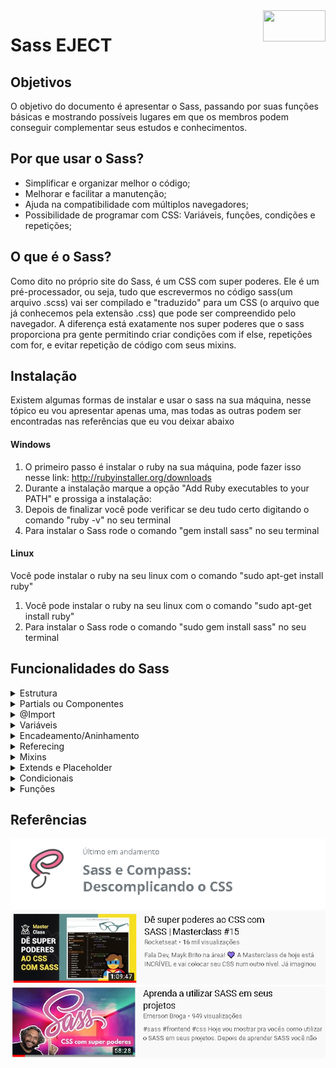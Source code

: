<img src="https://sass-lang.com/assets/img/logos/logo-b6e1ef6e.svg" width="100px" height="50px" align="right">

<h1>Sass EJECT</h1>
<h2>Objetivos</h2>
<p>O objetivo do documento é apresentar o Sass, passando por suas funções básicas e mostrando possíveis lugares em que os membros podem conseguir complementar seus estudos e conhecimentos.</p>
<h2>Por que usar o Sass?</h2>
<ul>
    <li>Simplificar e organizar melhor o código;</li>
    <li>Melhorar e facilitar a manutenção;</li>
    <li>Ajuda na compatibilidade com múltiplos navegadores;</li>
    <li>Possibilidade de programar com CSS: Variáveis, funções, condições e repetições;</li>
</ul>
<h2>O que é o Sass?</h2>
<p>Como dito no próprio site do Sass, é um CSS com super poderes. Ele é um pré-processador, ou seja, tudo que escrevermos no código sass(um arquivo .scss) vai ser compilado e "traduzido" para um CSS (o arquivo que já conhecemos pela extensão .css) que pode ser compreendido pelo navegador. A diferença está exatamente nos super poderes que o sass proporciona pra gente permitindo criar condições com if else, repetições com for, e evitar repetição de código com seus mixins.</p>
<h2>Instalação</h2>
<p>Existem algumas formas de instalar e usar o sass na sua máquina, nesse tópico eu vou apresentar apenas uma, mas todas as outras podem ser encontradas nas referências que eu vou deixar abaixo</p>
<h4>Windows</h4>
<ol>
    <li>O primeiro passo é instalar o ruby na sua máquina, pode fazer isso nesse link: <a href="http://rubyinstaller.org/downloads">http://rubyinstaller.org/downloads</a></li>
    <li>Durante a instalação marque a opção "Add Ruby executables to your PATH" e prossiga a instalação:</li>
    <li>Depois de finalizar  você pode verificar se deu tudo certo digitando o comando "ruby -v" no seu terminal</li>
    <li>Para instalar o Sass rode o comando "gem install sass" no seu terminal</li>
</ol>
<h4>Linux</h4>
<p>Você pode instalar o ruby na seu linux com o comando "sudo apt-get install ruby"</p>
<ol>
    <li>Você pode instalar o ruby na seu linux com o comando "sudo apt-get install ruby"</li>
    <li>Para instalar o Sass rode o comando "sudo gem install sass" no seu terminal</li>
</ol>
<h2>Funcionalidades do Sass</h2>


<details>
<summary>Estrutura</summary>
    <br>
    <img src="./img/pastas.png" align="right">
    <p> A estrutura consiste em na organização de arquivos e pastas. É comum que em algum momento da nossa aplicação tenhamos um código CSS enorme, mesmo que aja um esforço constante em evitar isso. Por isso no sass é considerado uma boa pratica separar os arquivos em componentes para facilitar tanto a escrita do código durante o desenvolvimento quanto em manutenções posteriores. Ao final você vai notar que mesmo com vários arquivos .scss a sua aplicação estará rodando apenas um arquivo CSS.
    <br>
    Podemos ver uma pasta CSS, nela criamos uma pasta chamada components que irá conter cada componente da aplicação. O arquivo main ficará dentro da pasta CSS, ele será o responsável por receber os componentes e juntar em um único arquivo. Ao fim vocês vão entender como isso vai acontecer. Lembrando que não é uma convenção, você pode usar a estrutura que lhe agradar.</p>   
</details>
    
<details>
<summary>Partials ou Componentes</summary>
    <br>
    <p>Os componentes, também conhecidos como partials serão arquivos que não vão ser compilados. Por exemplo, nas nossas aplicações geralmente temos navbar, seção quem somos, parceiros e o footer. Criaríamos um arquivo para cada utilizando a extensão scss (_navbar.scss, _quemSomos.scss, _parceiro.scss e _footer.scss), mas eles não seriam compilados em arquivos css individuais. Esses arquivos serão importados dentro do nosso arquivo principal (main.scss ou style.scss)</p>
</details>

<details>
<summary>@Import</summary>
    <br>
    <p>Como dito no último tópico nó importaremos todos os arquivos para dentro do nosso arquivo principal, e para fazer isso usamos o @import</p>
    <blockquote>
    @import "_navbar";<br>
    @import "_quemSomos";<br>
    @import "_parceiros";<br>
    @import "_footer";
    </blockquote>
    <p>Assim nosso arquivo principal (main.scss ou style.scss) teria a única responsabilidade de juntar todos os arquivos e compilar em um único CSS também.</p>
</details>

<details>
<summary>Variáveis</summary>
    <br>
    <p>Variáveis O uso de variáveis já é possível no CSS moderno, mas também é algo importante de freezar sobre o sass. Essa é uma funcionalidade muito valiosa.</p>
    <code>$nome_da_variavel : Conteúdo</code>
    <p>Podemos por exemplo definir cores, conteúdo de texto e números em variável. Assim, sempre que quisermos usar aquele conteúdo basta chamar a variável.
    <br>
    A utilidade disso está na manutenção, pois caso queira modificar o seu valor, só precisa modificar na variável que ele será modificado em todos os lugares que foi usado.</p>
</details>

<details>
<summary>Encadeamento/Aninhamento</summary>
    <br>
    <p>É comum durante o desenvolvimento nos depararmos com estruturas parecidas com essa:</p>
    <img src="./img/aninhamento_1.png" align="justify">
    <p>E apesar de comum a estrutura tem uma escrita trabalhosa e pouco produtiva, levando ao uso repetitivo do Ctrl+C Ctrl+v. Para resolver isso o sass vem com uma funcionalidade de estrutura de aninhamento, veja o exemplo acima escrito em Sass:</p>
    <img src="./img/aninhamento_2.png" align="justify">
    <p>A segunda estrutura depois de compilada será igual a primeira, a diferença é que na hora de escrever ela, você não precisou repetir nada.</p>
</details>

<details>
<summary>Referecing</summary>
    <br>
    <p>Vimos acima uma forma fácil e de aninhar estruturas. O referecing veio pra referenciar elementos dentro dessa estrutura. A estrutura abaixo mostra o hover no CSS, no qual é necessária uma nova estrutura.</p>
    <img src="./img/hover_classic.png">
    <p>No sass podemos usar o prefixo &, para referenciar um elemento que veio antes dele.</p>
    <img src="./img/referecing.png">
</details>

<details>
<summary>Mixins</summary>
    <br>
    <p>Os mixins são estruturas que basicamente servem pra guardar um trecho de código para que ele seja utilizado em outras partes sem a necessidade de escrever ele sempre. Um bom exemplo de código que sempre repetimos é o box-shadow, abaixo a estrutura de um mixin do box-shadow</p>
    <img src="./img/box_shadow.png" align="justify">
    <p>Para incluir ele em qualquer ponto do seu código, basta usar a sintaxe abaixo no lugar que quiser</p>
    <img src="./img/include.png" align="justify">
</details>

<details>
<summary>Extends e Placeholder</summary>
    <br>
    <p>Os placeholders surgem com mais uma alternativa para evitar repetição de código. Ele ajuda a criar aquela estrutura de virgulas que já conhecemos do CSS:</p>
    <img src="./img/virgulas.png">
    <p>Apesar dessa estrutura ser considerada uma boa pratica, ela sempre tem que ser feita na mão. O placeholder e o Extend do sass vem pra automatizar a criação delas. Veja abaixo a criação de um placeholder para box-shadow(de  novo).</p>
    <img src="./img/placeholder.png" align="justify">
    <p>Para utilizar ele basta usar o Extend nos elemento que deseja acrescentar o placeholder</p>
    <img src="./img/extend.png">
    <p>Usar isso irá fazer uma estrutura como a da primeira imagem, e caso queira alterar algo basta alterar no código do placeholder</p>
</details>

<details>
<summary>Condicionais</summary>
    <br>
    <p>As condicionais em Sass funciona de forma similar às linguagens de programação mais comuns. Aquele velho if else segue a mesma lógica. Sempre passamos uma condição, se ela for verdadeira o bloco de código daquela estrutura será executado. Caso seja falsa temos a opção de utilizar o else para passar outro resultado.</p>
    <img src="./img/if.png">
    <p>No exemplo acima vemos que inicialmente (linha 1) a variável "$circle" tem seu valor inicial como false. o If vai verificar se aquela variável tem valor verdadeiro. caso tenha será executado o código do border-radius.
    <br>
    Perceba que na última linha, ao incluir o mixin o valor da variável circle (naquele escopo) como true, assim o código do border-radius será executado por ele. 
    </p>
</details>

<details>
<summary>Funções</summary>
    <br>
    <p>Funções são blocos de código que executam determinada função, como é dito em todas as linguagens de programação. No sass não é diferente, podemos criar um certo bloco de código para executar determinada função, e chama-lo quando for necessário. Uma função sempre vai retornar alguma coisa, diferente dos mixins que entrega um trecho de código. Veja o exemplo abaixo:</p>
    <img src="./img/function.png">
</details>

<h2>Referências</h2>
<a href="https://cursos.alura.com.br/course/sass" target="_blank">
    <img src="./img/referencia-1.png" width="631px">
</a>
<a href="https://youtu.be/BaI8dHUthLA" target="_blank">
    <img src="./img/referencia-2.png">
</a>
<a href="https://youtu.be/C8KlabGtE8Y" target="_blank">
    <img src="./img/referencia-3.png">
</a>